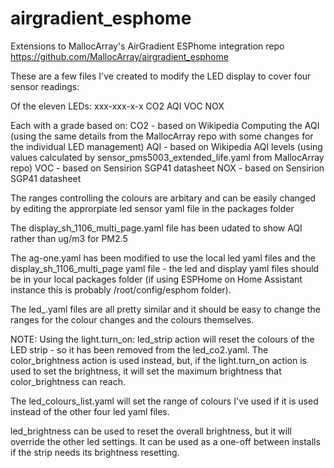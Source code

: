 # airgradient_esphome
Extensions to MallocArray's AirGradient ESPhome integration repo 
  https://github.com/MallocArray/airgradient_esphome

These are a few files I've created to modify the LED display to cover four sensor readings:

Of the eleven LEDs:
  xxx-xxx-x-x
  CO2
      AQI
          VOC
            NOX

Each with a grade based on:
 CO2 - based on Wikipedia Computing the AQI (using the same details from the MallocArray repo with some changes for the individual LED management)
 AQI - based on Wikipedia AQI levels (using values calculated by sensor_pms5003_extended_life.yaml from MallocArray repo)
 VOC - based on Sensirion SGP41 datasheet
 NOX - based on Sensirion SGP41 datasheet
         
The ranges controlling the colours are arbitary and can be easily changed by editing the approrpiate led sensor yaml file in the packages folder

The display_sh_1106_multi_page.yaml file has been udated to show AQI rather than ug/m3 for PM2.5

The ag-one.yaml has been modified to use the local led yaml files and the display_sh_1106_multi_page yaml file - the led and display yaml files should be in your local packages folder (if using ESPHome on Home Assistant instance this is probably /root/config/esphom folder).

The led_<sensor>.yaml files are all pretty similar and it should be easy to change the ranges for the colour changes and the colours themselves.

NOTE: Using the light.turn_on: led_strip action will reset the colours of the LED strip - so it has been removed from the led_co2.yaml. The color_brightness action is used instead, but, if the light.turn_on action is used to set the brightness, it will set the maximum brightness that color_brightness can reach.

The led_colours_list.yaml will set the range of colours I've used if it is used instead of the other four led yaml files.

led_brightness can be used to reset the overall brightness, but it will override the other led settings. It can be used as a one-off between installs if the strip needs its brightness resetting.
